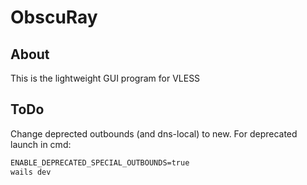 # ObscuRay

## About

This is the lightweight GUI program for VLESS

## ToDo

Change deprected outbounds (and dns-local) to new.
For deprecated launch in cmd:
```cmd
ENABLE_DEPRECATED_SPECIAL_OUTBOUNDS=true
wails dev
```
